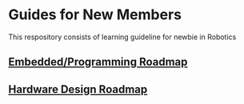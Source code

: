# Guides for New Members
This respository consists of learning guideline for newbie in Robotics

## [Embedded/Programming Roadmap](./Embedded_Roadmap.md)
## [Hardware Design Roadmap](./HardwareDesign.md)